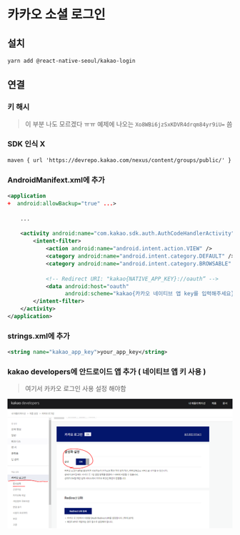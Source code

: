 # 카카오 소셜 로그인

## 설치

```bash
yarn add @react-native-seoul/kakao-login
```



## 연결

### 키 해시

> 이 부분 나도 모르겠다 ㅠㅠ 예제에 나오는 `Xo8WBi6jzSxKDVR4drqm84yr9iU=` 씀

### SDK 인식 X

```xml
maven { url 'https://devrepo.kakao.com/nexus/content/groups/public/' }
```



### AndroidManifext.xml에 추가

```xml
<application
+  android:allowBackup="true" ...>

    ...

    <activity android:name="com.kakao.sdk.auth.AuthCodeHandlerActivity">
        <intent-filter>
            <action android:name="android.intent.action.VIEW" />
            <category android:name="android.intent.category.DEFAULT" />
            <category android:name="android.intent.category.BROWSABLE" />

            <!-- Redirect URI: "kakao{NATIVE_APP_KEY}://oauth“ -->
            <data android:host="oauth"
                  android:scheme="kakao{카카오 네이티브 앱 key를 입력해주세요}" />
        </intent-filter>
    </activity>
</application>
```

### strings.xml에 추가

```xml
<string name="kakao_app_key">your_app_key</string>
```



### kakao developers에 안드로이드 앱 추가 ( 네이티브 앱 키 사용 )

> 여기서 카카오 로그인 사용 설정 해야함

![image-20210511031227219](images/image-20210511031227219.png)